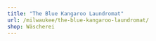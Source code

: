 ```yaml
---
title: "The Blue Kangaroo Laundromat"
url: /milwaukee/the-blue-kangaroo-laundromat/
shop: Wäscherei
---
```

